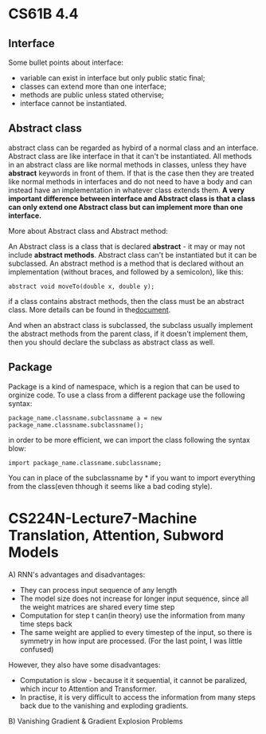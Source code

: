 # CS61B 4.4
## Interface

Some bullet points about interface:
- variable can exist in interface but only public static final;
- classes can extend more than one interface;
- methods are public unless stated othervise;
- interface cannot be instantiated.

## Abstract class
abstract class can be regarded as hybird of a normal class and an interface. Abstract class are like interface in that it can't be instantiated. All methods in an abstract class are like normal methods in classes, unless they have **abstract** keywords in front of them. If that is the case then they are treated like normal methods in interfaces and do not need to have a body and can instead have an implementation in whatever class extends them.  **A very important difference between interface and Abstract class is that a class can only extend one Abstract class but can implement more than one interface.**

More about Abstract class and Abstract method:

An Abstract class is a class that is declared **abstract** - it may or may not include **abstract methods**. Abstract class can't be instantiated but it can be subclassed. 
An abstract method is a method that is declared without an implementation (without braces, and followed by a semicolon), like this:

    abstract void moveTo(double x, double y);

if a class contains abstract methods, then the class must be an abstract class. More details can be found in the[document](https://docs.oracle.com/javase/tutorial/java/IandI/abstract.html).

And when an abstract class is subclassed, the subclass usually implement the abstract methods from the parent class, if it doesn't implement them, then you should declare the subclass as abstract class as well.

## Package
Package is a kind of namespace, which is a region that can be used to orginize code. To use a class from a different package use the following syntax:

    package_name.classname.subclassname a = new package_name.classname.subclassname();

in order to be more efficient, we can import the class following the syntax blow:

    import package_name.classname.subclassname;

You can in place of the subclassname by * if you want to import everything from the class(even thhough it seems like a bad coding style).


# CS224N-Lecture7-Machine Translation, Attention, Subword Models
A) RNN's advantages and disadvantages:
 - They can process input sequence of any length
 - The model size does not increase for longer input sequence, since all the weight matrices are shared every time step
 - Computation for step t can(in theory) use the information from many time steps back
 - The same weight are applied to every timestep of the input, so there is symmetry in how input are processed. (For the last point, I was little confused)

However, they also have some disadvantages:
 - Computation is slow - because it it sequential, it cannot be paralized, which incur to Attention and Transformer.
 - In practise, it is very difficult to access the information from many steps back due to the vanishing and exploding gradients.


B) Vanishing Gradient & Gradient Explosion Problems

